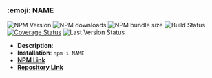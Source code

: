   ### :emoji: NAME
  ![NPM Version](https://img.shields.io/npm/v/NAME.svg)
  ![NPM downloads](https://img.shields.io/npm/dm/NAME.svg)
  ![NPM bundle size](https://img.shields.io/bundlephobia/min/NAME)
  ![Build Status](https://github.com/gastonpereyra/NAME/workflows/Build%20Status/badge.svg)
  [![Coverage Status](https://img.shields.io/coveralls/github/gastonpereyra/NAME/master.svg)](https://coveralls.io/r/gastonpereyra/NAME?branch=master)
  ![Last Version Status](https://github.com/gastonpereyra/packages-status/workflows/NAME-Status/badge.svg)

  - **Description**: 
  - **Installation**: `npm i NAME`
  - [**NPM Link**](https://www.npmjs.com/package/NAME)
  - [**Repository Link**](https://github.com/gastonpereyra/NAME)